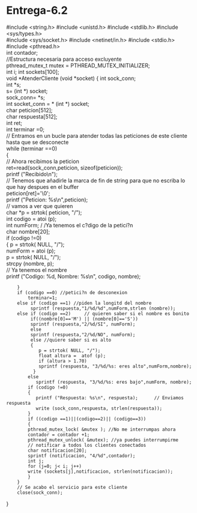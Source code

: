 # Entrega-6.2
#include <string.h> 
#include <unistd.h> 
#include <stdlib.h>
#include <sys/types.h>  
#include <sys/socket.h> 
#include <netinet/in.h> 
#include <stdio.h>  
#include <pthread.h>  
int contador;   
//Estructura necesaria para acceso excluyente  
pthread_mutex_t mutex = PTHREAD_MUTEX_INITIALIZER;   
int i; 
int sockets[100];    
void *AtenderCliente (void *socket) 
{   int sock_conn;   
    int *s;   
    s= (int *) socket;  
    sock_conn= *s;      
    int socket_conn = * (int *) socket;      
    char peticion[512];   
    char respuesta[512];  
    int ret;         
    int terminar =0;   
    // Entramos en un bucle para atender todas las peticiones de este cliente hasta que se desconecte   
    while (terminar ==0)   
    {    
    // Ahora recibimos la peticion    
       ret=read(sock_conn,peticion, sizeof(peticion));   
       printf ("Recibido\n");       
       // Tenemos que añadirle la marca de fin de string  para que no escriba lo que hay despues en el buffer   
       peticion[ret]='\0';            
       printf ("Peticion: %s\n",peticion);        
       // vamos a ver que quieren   
       char *p = strtok( peticion, "/");    
       int codigo =  atoi (p);    
       int numForm;    /
       /Ya tenemos el c?digo de la petici?n   
       char nombre[20];        
       if (codigo !=0)  
       {
           p = strtok( NULL, "/");     
           numForm =  atoi (p);     
           p = strtok( NULL, "/");     
           strcpy (nombre, p);     
      // Ya tenemos el nombre     
           printf ("Codigo: %d, Nombre: %s\n", codigo, nombre);    
           
        }        
        if (codigo ==0) //petici?n de desconexion     
            terminar=1;    
        else if (codigo ==1) //piden la longitd del nombre     
             sprintf (respuesta,"1/%d/%d",numForm,strlen (nombre));    
        else if (codigo ==2)     // quieren saber si el nombre es bonito     
             if((nombre[0]=='M') || (nombre[0]=='S'))     
             sprintf (respuesta,"2/%d/SI", numForm);     
             else      
             sprintf (respuesta,"2/%d/NO", numForm);    
             else //quiere saber si es alto     
             {     
                p = strtok( NULL, "/");      
                float altura =  atof (p);     
                if (altura > 1.70)       
                sprintf (respuesta, "3/%d/%s: eres alto",numForm,nombre);      
              }
            else      
               sprintf (respuesta, "3/%d/%s: eres bajo",numForm, nombre);     
            if (codigo !=0)     
            {            
               printf ("Respuesta: %s\n", respuesta);      // Enviamos respuesta      
               write (sock_conn,respuesta, strlen(respuesta));     
            }     
            if ((codigo ==1)||(codigo==2)|| (codigo==3))     
            {      
            pthread_mutex_lock( &mutex ); //No me interrumpas ahora      
            contador = contador +1;      
            pthread_mutex_unlock( &mutex); //ya puedes interrumpirme      
            // notificar a todos los clientes conectados     
            char notificacion[20];      
            sprintf (notificacion, "4/%d",contador);     
            int j;      
            for (j=0; j< i; j++)       
            write (sockets[j],notificacion, strlen(notificacion));           
            }       
        }  
        // Se acabo el servicio para este cliente  
        close(sock_conn);     
  }  

         
  
